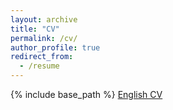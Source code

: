 ```yaml
---
layout: archive
title: "CV"
permalink: /cv/
author_profile: true
redirect_from:
  - /resume
---
```


{% include base_path %}
[English CV](https://michaelramamonjisoa.github.io/files/CV_EN.pdf)

